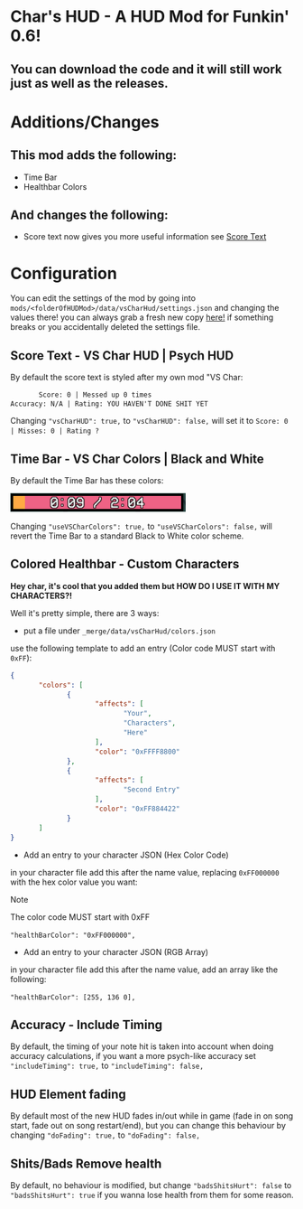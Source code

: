 # Char's HUD - A HUD Mod for Funkin' 0.6!

## You can download the code and it will still work just as well as the releases.

# Additions/Changes

## This mod adds the following:

- Time Bar
- Healthbar Colors

## And changes the following:

- Score text now gives you more useful information see [Score Text](#score-text---vs-char-hud--psych-hud)

# Configuration

You can edit the settings of the mod by going into `mods/<folderOfHUDMod>/data/vsCharHud/settings.json` and changing the values there!
you can always grab a fresh new copy [here!]("data/vsCharHud/settings.json") if something breaks or you accidentally deleted the settings file.

## Score Text - VS Char HUD | Psych HUD

By default the score text is styled after my own mod "VS Char:

```
       Score: 0 | Messed up 0 times
Accuracy: N/A | Rating: YOU HAVEN'T DONE SHIT YET
```

Changing `"vsCharHUD": true,` to `"vsCharHUD": false,` will set it to `Score: 0 | Misses: 0 | Rating ?`

## Time Bar - VS Char Colors | Black and White

By default the Time Bar has these colors:

![](docs/timeBar.png)

Changing `"useVSCharColors": true,` to `"useVSCharColors": false,` will revert the Time Bar to a standard Black to White color scheme.

## Colored Healthbar - Custom Characters

**Hey char, it's cool that you added them but HOW DO I USE IT WITH MY CHARACTERS?!**

Well it's pretty simple, there are 3 ways:

- put a file under `_merge/data/vsCharHud/colors.json`

use the following template to add an entry (Color code MUST start with `0xFF`):
```json
{
       "colors": [
              {
                     "affects": [
                            "Your",
                            "Characters",
                            "Here"
                     ],
                     "color": "0xFFFF8800"
              },
              {
                     "affects": [
                            "Second Entry"
                     ],
                     "color": "0xFF884422"
              }
       ]
}
```

- Add an entry to your character JSON (Hex Color Code)

in your character file add this after the name value, replacing `0xFF000000` with the hex color value you want:

> [!NOTE]
> The color code MUST start with 0xFF

`"healthBarColor": "0xFF000000",`

- Add an entry to your character JSON (RGB Array)

in your character file add this after the name value, add an array like the following:

`"healthBarColor": [255, 136 0],`


## Accuracy - Include Timing

By default, the timing of your note hit is taken into account when doing accuracy calculations, if you want a more psych-like accuracy set `"includeTiming": true,` to `"includeTiming": false,`

## HUD Element fading

By default most of the new HUD fades in/out while in game (fade in on song start, fade out on song restart/end), but you can change this behaviour by changing `"doFading": true,` to `"doFading": false,`

## Shits/Bads Remove health

By default, no behaviour is modified, but change `"badsShitsHurt": false` to `"badsShitsHurt": true` if you wanna lose health from them for some reason.